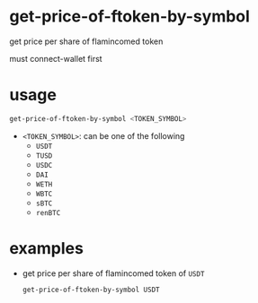 # get-price-of-ftoken-by-symbol

get price per share of flamincomed token

must connect-wallet first

# usage

```sh
get-price-of-ftoken-by-symbol <TOKEN_SYMBOL> 
```

- `<TOKEN_SYMBOL>`: can be one of the following
    - `USDT`
    - `TUSD`
    - `USDC`
    - `DAI`
    - `WETH`
    - `WBTC`
    - `sBTC`
    - `renBTC`


# examples

- get price per share of flamincomed token of `USDT`

    ```sh
    get-price-of-ftoken-by-symbol USDT 
    ```

    


